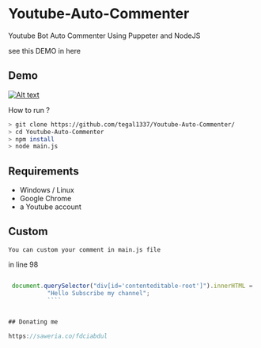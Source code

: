 # Youtube-Auto-Commenter
Youtube Bot Auto Commenter Using Puppeter and NodeJS

see this DEMO in here 
## Demo
[![Alt text](https://img.youtube.com/vi/P2KkjYFLc3A/hqdefault.jpg)](https://www.youtube.com/watch?v=P2KkjYFLc3A)

How to run ?

```bash
> git clone https://github.com/tegal1337/Youtube-Auto-Commenter/
> cd Youtube-Auto-Commenter
> npm install
> node main.js
```

## Requirements

 - Windows / Linux
 - Google Chrome
 - a Youtube account 

## Custom 

` You can custom your comment in main.js file `

in line 98

```javascript

 document.querySelector("div[id='contenteditable-root']").innerHTML =
           "Hello Subscribe my channel";
           ````
           

## Donating me 

https://saweria.co/fdciabdul
